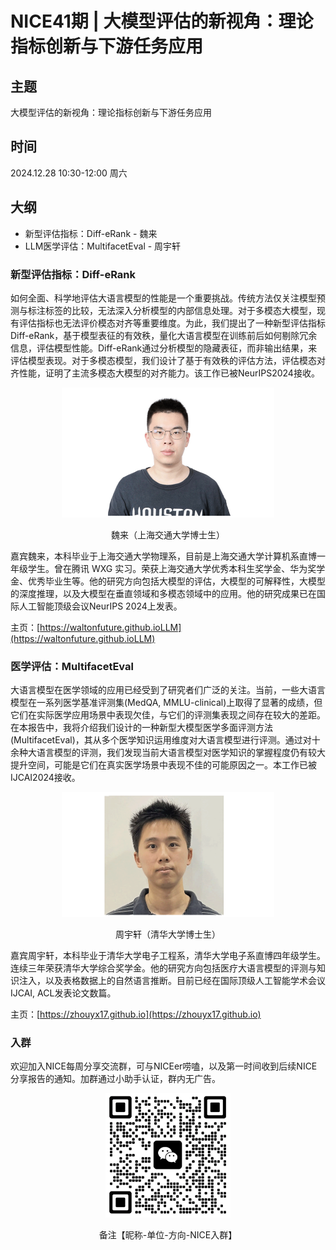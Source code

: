 # NICE41期 | 大模型评估的新视角：理论指标创新与下游任务应用

## 主题

大模型评估的新视角：理论指标创新与下游任务应用

## 时间

2024.12.28 10:30-12:00 周六

## 大纲

- 新型评估指标：Diff-eRank - 魏来
- LLM医学评估：MultifacetEval - 周宇轩

### 新型评估指标：Diff-eRank

如何全面、科学地评估大语言模型的性能是一个重要挑战。传统方法仅关注模型预测与标注标签的比较，无法深入分析模型的内部信息处理。对于多模态大模型，现有评估指标也无法评价模态对齐等重要维度。为此，我们提出了一种新型评估指标Diff-eRank，基于模型表征的有效秩，量化大语言模型在训练前后如何剔除冗余信息，评估模型性能。Diff-eRank通过分析模型的隐藏表征，而非输出结果，来评估模型表现。对于多模态模型，我们设计了基于有效秩的评估方法，评估模态对齐性能，证明了主流多模态大模型的对齐能力。该工作已被NeurIPS2024接收。

<div align=center>
<img src="../images/wei_lai.png" width = "340">
<p>魏来（上海交通大学博士生）</p>
</div>

嘉宾魏来，本科毕业于上海交通大学物理系，目前是上海交通大学计算机系直博一年级学生。曾在腾讯 WXG 实习。荣获上海交通大学优秀本科生奖学金、华为奖学金、优秀毕业生等。他的研究方向包括大模型的评估，大模型的可解释性，大模型的深度推理，以及大模型在垂直领域和多模态领域中的应用。他的研究成果已在国际人工智能顶级会议NeurIPS 2024上发表。

主页：[https://waltonfuture.github.ioLLM](https://waltonfuture.github.ioLLM)

### 医学评估：MultifacetEval

大语言模型在医学领域的应用已经受到了研究者们广泛的关注。当前，一些大语言模型在一系列医学基准评测集(MedQA, MMLU-clinical)上取得了显著的成绩，但它们在实际医学应用场景中表现欠佳，与它们的评测集表现之间存在较大的差距。在本报告中，我将介绍我们设计的一种新型大模型医学多面评测方法(MultifacetEval)，其从多个医学知识运用维度对大语言模型进行评测。通过对十余种大语言模型的评测，我们发现当前大语言模型对医学知识的掌握程度仍有较大提升空间，可能是它们在真实医学场景中表现不佳的可能原因之一。本工作已被IJCAI2024接收。

<div align=center>
<img src="../images/zhou_yuxuan.png" width = "340">
<p>周宇轩（清华大学博士生）</p>
</div>

嘉宾周宇轩，本科毕业于清华大学电子工程系，清华大学电子系直博四年级学生。连续三年荣获清华大学综合奖学金。他的研究方向包括医疗大语言模型的评测与知识注入，以及表格数据上的自然语言推断。目前已经在国际顶级人工智能学术会议IJCAI, ACL发表论文数篇。

主页：[https://zhouyx17.github.io](https://zhouyx17.github.io)

### 入群

欢迎加入NICE每周分享交流群，可与NICEer唠嗑，以及第一时间收到后续NICE分享报告的通知。加群通过小助手认证，群内无广告。

<div align=center>
<img src="../images/nice_41_qr.png" width = "200">
<p>备注【昵称-单位-方向-NICE入群】</p>
</div>

